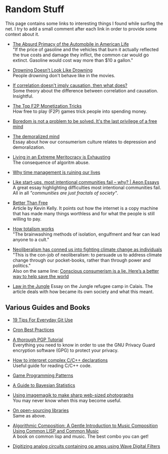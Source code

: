 # Random Stuff

This page contains some links to interesting things I found while surfing the
net. I try to add a small comment after each link in order to provide some
context about it.

* [The Absurd Primacy of the Automobile in American Life](http://www.theatlantic.com/business/archive/2016/04/absurd-primacy-of-the-car-in-american-life/476346/?single_page=true)<br/>
	"If the price of gasoline and the vehicles that burn it actually reflected
	the true costs and damage they inflict, the common car would go extinct.
	Gasoline would cost way more than $10 a gallon."

* [Drowning Doesn’t Look Like Drowning](http://mariovittone.com/2010/05/154/)
	<br/>People drowning don't behave like in the movies.

* [If correlation doesn't imply causation, then what does?](http://www.michaelnielsen.org/ddi/if-correlation-doesnt-imply-causation-then-what-does)
	<br/>Some theory about the difference between correlation and causation.
	Insightful.

* [The Top F2P Monetization Tricks](http://www.gamasutra.com/blogs/RaminShokrizade/20130626/194933/The_Top_F2P_Monetization_Tricks.php)<br/>
	How free to play (F2P) games trick people into spending money.

* [Boredom is not a problem to be solved. It's the last privilege of a free mind](https://www.theguardian.com/commentisfree/2015/sep/28/boredom-cures-privilege-free-mind)

* [The demoralized mind](https://newint.org/columns/essays/2016/04/01/psycho-spiritual-crisis/)<br/>
	Essay about how our consumerism culture relates to depression and
	demoralization.

* [Living in an Extreme Meritocracy is Exhausting](http://www.theatlantic.com/business/archive/2016/10/extreme-meritocracy/505358/)<br/>
	The consequence of algoritm abuse.

* [Why time management is ruining our lives](https://www.theguardian.com/technology/2016/dec/22/why-time-management-is-ruining-our-lives)

* [Like start-ups, most intentional communities fail – why? | Aeon Essays](https://aeon.co/essays/like-start-ups-most-intentional-communities-fail-why)
	<br>A great essay highlighting difficulties most intentional communities
	fail. All in all *"communities are just fractals of society"*.

* [Better Than Free](http://kk.org/thetechnium/better-than-fre) <br>
	Article by Kevin Kelly. It points out how the internet is a copy machine
	that has made many things worthless and for what the people is still willing
	to pay.

* [How totalism works](https://aeon.co/essays/how-cult-leaders-brainwash-followers-for-total-control) <br>
	"The brainwashing methods of isolation, engulfment and fear can lead anyone
	 to a cult."

* [Neoliberalism has conned us into fighting climate change as individuals](https://www.theguardian.com/environment/true-north/2017/jul/17/neoliberalism-has-conned-us-into-fighting-climate-change-as-individuals) <br>
	"This is the con-job of neoliberalism: to persuade us to address climate
	 change through our pocket-books, rather than through power and politics."
	<br>
	Also on the same line:
	[Conscious consumerism is a lie. Here’s a better way to help save the world](https://qz.com/920561/conscious-consumerism-is-a-lie-heres-a-better-way-to-help-save-the-world/)

* [Law in the Jungle](https://aeon.co/essays/the-subalterns-are-speaking-whos-listening)
	 Essay on the Jungle refugee camp in Calais. The article deals with how
	 became its own society and what this meant.

## Various Guides and Books

* [19 Tips For Everyday Git Use](https://www.alexkras.com/19-git-tips-for-everyday-use/)

* [Cron Best Practices](https://sanctum.geek.nz/arabesque/cron-best-practices/)

* [A thorough PGP Tutorial](https://futureboy.us/pgp.html)<br/>
	Everything you need to know in order to use the GNU Privacy Guard encryption
	software (GPG) to protect your privacy.

* [How to interpret complex C/C++ declarations](http://www.codeproject.com/Articles/7042/How-to-interpret-complex-C-C-declarations)<br/>
	Useful guide for reading C/C++ code.

* [Game Programming Patterns](http://gameprogrammingpatterns.com)

* [A Guide to Bayesian Statistics](https://www.countbayesie.com/blog/2016/5/1/a-guide-to-bayesian-statistics)

* [Using imagemagik to make sharp web-sized photographs](https://even.li/imagemagick-sharp-web-sized-photographs/)<br/>
	You may never know when this may become useful.

* [On open-sourcing libraries](http://williamdurand.fr/2013/07/04/on-open-sourcing-libraries/)<br/>
	Same as above.

* [Algorithmic Composition: A Gentle Introduction to Music Composition Using Common LISP and Common Music](http://quod.lib.umich.edu/s/spobooks/bbv9810.0001.001)<br/>
	A book on common lisp and music. The best combo you can get!

* [Digitizing analog circuits containing op amps using Wave Digital Filters](http://obogason.com/emulating-op-amp-circuits-using-wdf-theory/)
